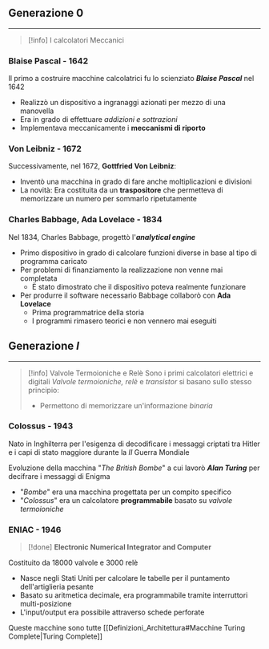 ## Generazione $0$
---
>[!info] I calcolatori Meccanici

### Blaise Pascal - 1642
Il primo a costruire macchine calcolatrici fu lo scienziato ***Blaise Pascal*** nel 1642
- Realizzò un dispositivo a ingranaggi azionati per mezzo di una manovella
- Era in grado di effettuare *addizioni e sottrazioni*
- Implementava meccanicamente i **meccanismi di riporto**

### Von Leibniz - 1672
Successivamente, nel 1672, **Gottfried Von Leibniz**:
- Inventò una macchina in grado di fare anche moltiplicazioni e divisioni
- La novità: Era costituita da un **traspositore** che permetteva di memorizzare un numero per sommarlo ripetutamente

### Charles Babbage, Ada Lovelace - 1834
Nel 1834, Charles Babbage, progettò l'***analytical engine***
- Primo dispositivo in grado di calcolare funzioni diverse in base al tipo di programma caricato
- Per problemi di finanziamento la realizzazione non venne mai completata
	- È stato dimostrato che il dispositivo poteva realmente funzionare
- Per produrre il software necessario Babbage collaborò con **Ada Lovelace**
	- Prima programmatrice della storia
	- I programmi rimasero teorici e non vennero mai eseguiti

## Generazione $I$
---
>[!info] Valvole Termoioniche e Relè
>Sono i primi calcolatori elettrici e digitali
>*Valvole termoioniche, relè* e *transistor* si basano sullo stesso principio:
>- Permettono di memorizzare un'informazione *binaria*

### Colossus - 1943
Nato in Inghilterra per l'esigenza di decodificare i messaggi criptati tra Hitler e i capi di stato maggiore durante la $II$ Guerra Mondiale

Evoluzione della macchina "*The British Bombe*" a cui lavorò ***Alan Turing*** per decifrare i messaggi di Enigma
- "*Bombe*" era una macchina progettata per un compito specifico
- "*Colossus*" era un calcolatore **programmabile** basato su *valvole termoioniche*

### ENIAC - 1946
>[!done] **Electronic Numerical Integrator and Computer**

Costituito da $18000$ valvole e $3000$ relè
- Nasce negli Stati Uniti per calcolare le tabelle per il puntamento dell'artiglieria pesante
- Basato su aritmetica decimale, era programmabile tramite interruttori multi-posizione
- L'input/output era possibile attraverso schede perforate

Queste macchine sono tutte [[Definizioni_Architettura#Macchine Turing Complete|Turing Complete]]

